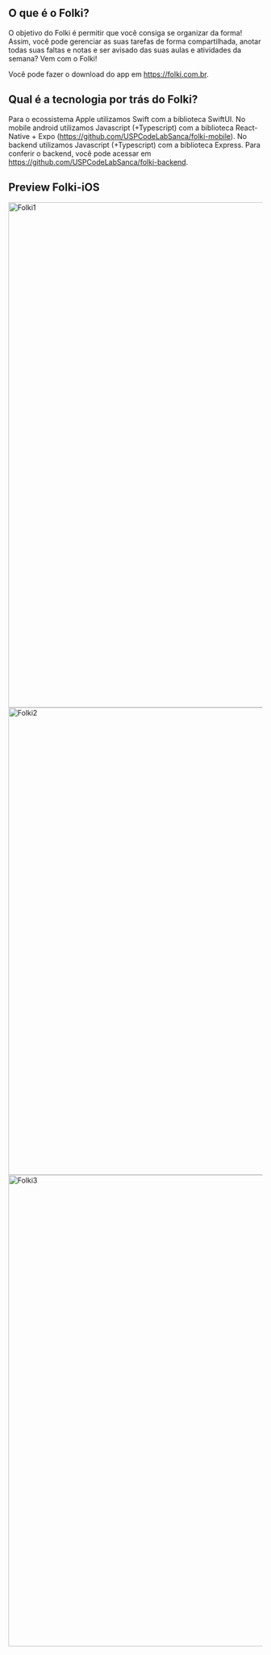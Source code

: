 ## O que é o Folki?

O objetivo do Folki é permitir que você consiga se organizar da forma! Assim, você pode gerenciar as suas tarefas de forma compartilhada, anotar todas suas faltas e notas e ser avisado das suas aulas e atividades da semana? Vem com o Folki!

Você pode fazer o download do app em https://folki.com.br. 

## Qual é a tecnologia por trás do Folki?

Para o ecossistema Apple utilizamos Swift com a biblioteca SwiftUI. No mobile android utilizamos Javascript (+Typescript) com a biblioteca React-Native + Expo (https://github.com/USPCodeLabSanca/folki-mobile). No backend utilizamos Javascript (+Typescript) com a biblioteca Express. Para conferir o backend, você pode acessar em https://github.com/USPCodeLabSanca/folki-backend.

## Preview Folki-iOS

<img width="1001" alt="Folki1" src="https://github.com/user-attachments/assets/ba31dda8-6501-44a0-b5e5-f4f6bc4da557" />

<img width="926" alt="Folki2" src="https://github.com/user-attachments/assets/7f6e0c9b-2de4-4b90-b8b5-74a8f22caf0d" />

<img width="934" alt="Folki3" src="https://github.com/user-attachments/assets/fab5198d-6ded-4849-ad96-c92a3f71c9a7" />
